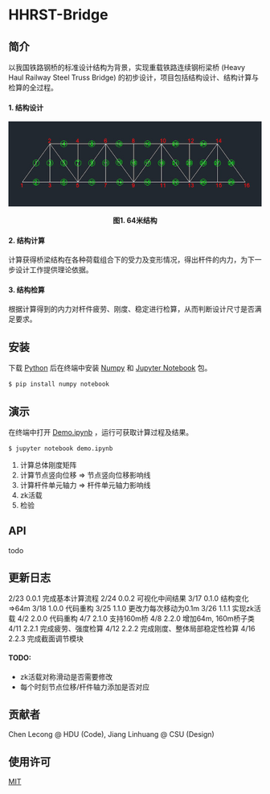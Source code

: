 # HHRST-Bridge 

## 简介
以我国铁路钢桥的标准设计结构为背景，实现重载铁路连续钢桁梁桥 (Heavy Haul Railway Steel Truss Bridge) 的初步设计，项目包括结构设计、结构计算与检算的全过程。
#### 1. 结构设计
<div align=center>
<img src=64m_small.jpg></img>
<p><b>图1. 64米结构</b></p>
</div>


#### 2. 结构计算  
计算获得桥梁结构在各种荷载组合下的受力及变形情况，得出杆件的内力，为下一步设计工作提供理论依据。
#### 3. 结构检算 
根据计算得到的内力对杆件疲劳、刚度、稳定进行检算，从而判断设计尺寸是否满足要求。  



## 安装
下载 [Python](https://www.python.org/) 后在终端中安装 [Numpy](https://www.numpy.org.cn/) 和 [Jupyter Notebook](https://jupyter.org/) 包。  
```sh 
$ pip install numpy notebook
```



## 演示
在终端中打开 [Demo.ipynb](Demo-v5.3.ipynb) ，运行可获取计算过程及结果。
```sh 
$ jupyter notebook demo.ipynb
```

1. 计算总体刚度矩阵
2. 计算节点竖向位移 => 节点竖向位移影响线
3. 计算杆件单元轴力 => 杆件单元轴力影响线
4. zk活载
5. 检验
  



## API

todo



## 更新日志

2/23  0.0.1  完成基本计算流程 
2/24  0.0.2  可视化中间结果 
3/17  0.1.0  结构变化=>64m 
3/18  1.0.0  代码重构 
3/25  1.1.0  更改力每次移动为0.1m 
3/26  1.1.1  实现zk活载 
4/2   2.0.0  代码重构 
4/7   2.1.0  支持160m桥 
4/8   2.2.0  增加64m, 160m桥子类 
4/11  2.2.1  完成疲劳、强度检算 
4/12  2.2.2  完成刚度、整体局部稳定性检算 
4/16  2.2.3  完成截面调节模块 

#### TODO:

- zk活载对称滑动是否需要修改
- 每个时刻节点位移/杆件轴力添加是否对应




## 贡献者

Chen Lecong @ HDU (Code), Jiang Linhuang @ CSU (Design)



## 使用许可

[MIT](LICENSE)
